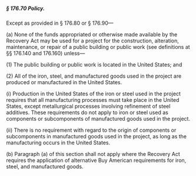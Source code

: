 ##### § 176.70 Policy. #####

Except as provided in § 176.80 or § 176.90—

(a) None of the funds appropriated or otherwise made available by the Recovery Act may be used for a project for the construction, alteration, maintenance, or repair of a public building or public work (see definitions at §§ 176.140 and 176.160) unless—

(1) The public building or public work is located in the United States; and

(2) All of the iron, steel, and manufactured goods used in the project are produced or manufactured in the United States.

(i) Production in the United States of the iron or steel used in the project requires that all manufacturing processes must take place in the United States, except metallurgical processes involving refinement of steel additives. These requirements do not apply to iron or steel used as components or subcomponents of manufactured goods used in the project.

(ii) There is no requirement with regard to the origin of components or subcomponents in manufactured goods used in the project, as long as the manufacturing occurs in the United States.

(b) Paragraph (a) of this section shall not apply where the Recovery Act requires the application of alternative Buy American requirements for iron, steel, and manufactured goods.